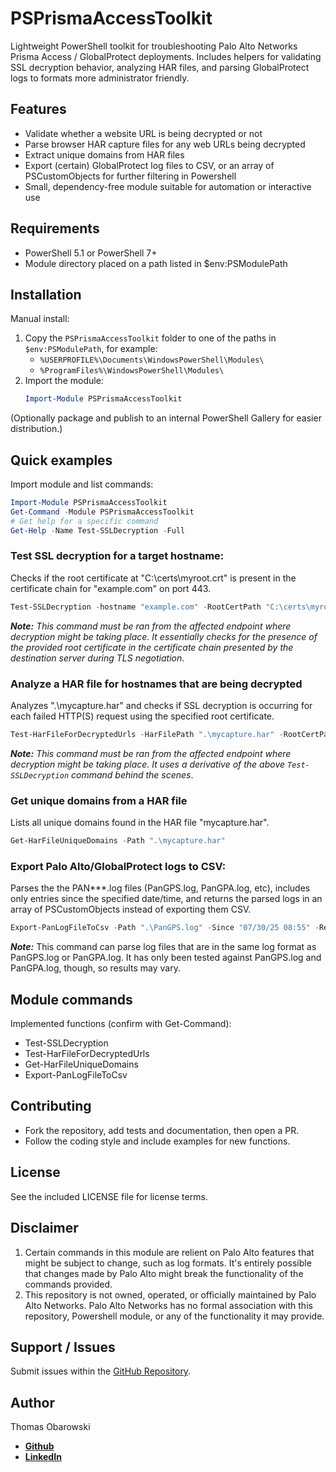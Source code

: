 # PSPrismaAccessToolkit

Lightweight PowerShell toolkit for troubleshooting Palo Alto Networks Prisma Access / GlobalProtect deployments. Includes helpers for validating SSL decryption behavior, analyzing HAR files, and parsing GlobalProtect logs to formats more administrator friendly.

## Features

- Validate whether a website URL is being decrypted or not
- Parse browser HAR capture files for any web URLs being decrypted
- Extract unique domains from HAR files
- Export (certain) GlobalProtect log files to CSV, or an array of PSCustomObjects for further filtering in Powershell
- Small, dependency-free module suitable for automation or interactive use

## Requirements

- PowerShell 5.1 or PowerShell 7+
- Module directory placed on a path listed in $env:PSModulePath

## Installation

Manual install:
1. Copy the `PSPrismaAccessToolkit` folder to one of the paths in `$env:PSModulePath`, for example:
   - `%USERPROFILE%\Documents\WindowsPowerShell\Modules\`
   - `%ProgramFiles%\WindowsPowerShell\Modules\`
2. Import the module:
   ```powershell
   Import-Module PSPrismaAccessToolkit
   ```

(Optionally package and publish to an internal PowerShell Gallery for easier distribution.)

## Quick examples

Import module and list commands:
```powershell
Import-Module PSPrismaAccessToolkit
Get-Command -Module PSPrismaAccessToolkit
# Get help for a specific command
Get-Help -Name Test-SSLDecryption -Full
```

### Test SSL decryption for a target hostname:

Checks if the root certificate at "C:\certs\myroot.crt" is present in the certificate chain for "example.com" on port 443. 
```powershell
Test-SSLDecryption -hostname "example.com" -RootCertPath "C:\certs\myroot.crt"
```
___Note:___ _This command must be ran from the affected endpoint where decryption might be taking place. It essentially checks for the presence of the provided root certificate in the certificate chain presented by the destination server during TLS negotiation_.

### Analyze a HAR file for hostnames that are being decrypted

Analyzes ".\mycapture.har" and checks if SSL decryption is occurring for each failed HTTP(S) request using the specified root certificate.

```powershell
Test-HarFileForDecryptedUrls -HarFilePath ".\mycapture.har" -RootCertPath ".\root.crt"
```
___Note:___ _This command must be ran from the affected endpoint where decryption might be taking place. It uses a derivative of the above ```Test-SSLDecryption``` command behind the scenes_.

### Get unique domains from a HAR file

Lists all unique domains found in the HAR file "mycapture.har".
```powershell
Get-HarFileUniqueDomains -Path ".\mycapture.har"
```

### Export Palo Alto/GlobalProtect logs to CSV:

Parses the the PAN***.log files (PanGPS.log, PanGPA.log, etc), includes only entries since the specified date/time, and returns the parsed logs in an array of PSCustomObjects instead of exporting them CSV.

```powershell
Export-PanLogFileToCsv -Path ".\PanGPS.log" -Since "07/30/25 08:55" -ReturnObject
```

___Note:___ This command can parse log files that are in the same log format as PanGPS.log or PanGPA.log. It has only been tested against PanGPS.log and PanGPA.log, though, so results may vary.

## Module commands

Implemented functions (confirm with Get-Command):
- Test-SSLDecryption
- Test-HarFileForDecryptedUrls
- Get-HarFileUniqueDomains
- Export-PanLogFileToCsv

## Contributing

- Fork the repository, add tests and documentation, then open a PR.
- Follow the coding style and include examples for new functions.

## License

See the included LICENSE file for license terms.

## Disclaimer
1. Certain commands in this module are relient on Palo Alto features that might be subject to change, such as log formats. It's entirely possible that changes made by Palo Alto might break the functionality of the commands provided.
2. This repository is not owned, operated, or officially maintained by Palo Alto Networks. Palo Alto Networks has no formal association with this repository, Powershell module, or any of the functionality it may provide. 

## Support / Issues

Submit issues within the [GitHub Repository](https://github.com/tjobarow/PSPrismaAccessToolkit/issues).

## Author
Thomas Obarowski
- **[Github](https://github.com/tjobarow)**
- **[LinkedIn](https://www.linkedin.com/in/tjobarow/)**
